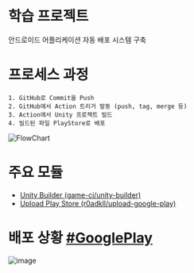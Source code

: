 # 학습 프로젝트
안드로이드 어플리케이션 자동 배포 시스템 구축

# 프로세스 과정
```
1. GitHub로 Commit을 Push
2. GitHub에서 Action 트리거 발동 (push, tag, merge 등)
3. Action에서 Unity 프로젝트 빌드
4. 빌드된 파일 PlayStore로 배포
```
![FlowChart](https://user-images.githubusercontent.com/37904040/178136895-53b38fb8-b139-46f2-be93-e169b53f430a.png)

# 주요 모듈
- [Unity Builder (game-ci/unity-builder)](https://github.com/marketplace/actions/unity-builder)
- [Upload Play Store (r0adkll/upload-google-play)](https://github.com/marketplace/actions/upload-android-release-to-play-store)

# 배포 상황 [#GooglePlay](https://play.google.com/store/apps/details?id=com.fuenell.simpleball&hl=ko)
![image](https://user-images.githubusercontent.com/37904040/178137134-8dbac23f-dbb8-4964-a27a-0ff55f0ffa16.png)
